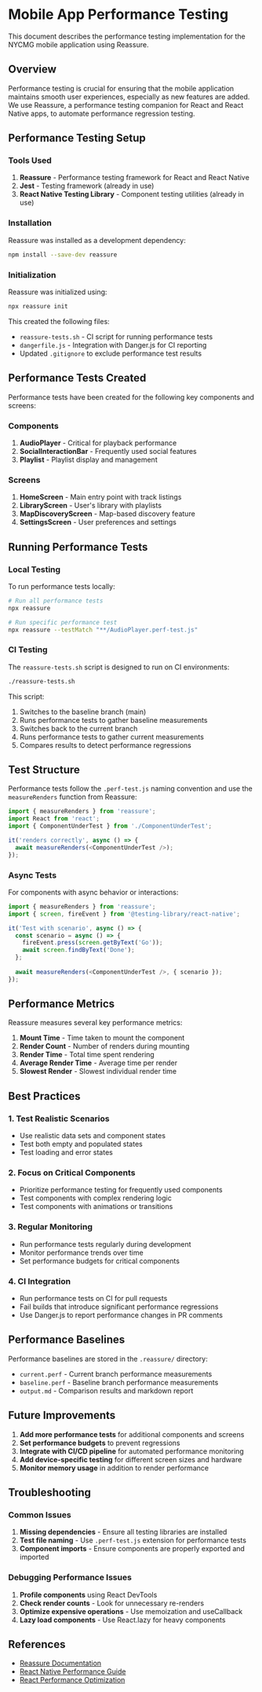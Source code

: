 # Mobile App Performance Testing

This document describes the performance testing implementation for the NYCMG mobile application using Reassure.

## Overview

Performance testing is crucial for ensuring that the mobile application maintains smooth user experiences, especially as new features are added. We use Reassure, a performance testing companion for React and React Native apps, to automate performance regression testing.

## Performance Testing Setup

### Tools Used

1. **Reassure** - Performance testing framework for React and React Native
2. **Jest** - Testing framework (already in use)
3. **React Native Testing Library** - Component testing utilities (already in use)

### Installation

Reassure was installed as a development dependency:

```bash
npm install --save-dev reassure
```

### Initialization

Reassure was initialized using:

```bash
npx reassure init
```

This created the following files:
- `reassure-tests.sh` - CI script for running performance tests
- `dangerfile.js` - Integration with Danger.js for CI reporting
- Updated `.gitignore` to exclude performance test results

## Performance Tests Created

Performance tests have been created for the following key components and screens:

### Components
1. **AudioPlayer** - Critical for playback performance
2. **SocialInteractionBar** - Frequently used social features
3. **Playlist** - Playlist display and management

### Screens
1. **HomeScreen** - Main entry point with track listings
2. **LibraryScreen** - User's library with playlists
3. **MapDiscoveryScreen** - Map-based discovery feature
4. **SettingsScreen** - User preferences and settings

## Running Performance Tests

### Local Testing

To run performance tests locally:

```bash
# Run all performance tests
npx reassure

# Run specific performance test
npx reassure --testMatch "**/AudioPlayer.perf-test.js"
```

### CI Testing

The `reassure-tests.sh` script is designed to run on CI environments:

```bash
./reassure-tests.sh
```

This script:
1. Switches to the baseline branch (main)
2. Runs performance tests to gather baseline measurements
3. Switches back to the current branch
4. Runs performance tests to gather current measurements
5. Compares results to detect performance regressions

## Test Structure

Performance tests follow the `.perf-test.js` naming convention and use the `measureRenders` function from Reassure:

```javascript
import { measureRenders } from 'reassure';
import React from 'react';
import { ComponentUnderTest } from './ComponentUnderTest';

it('renders correctly', async () => {
  await measureRenders(<ComponentUnderTest />);
});
```

### Async Tests

For components with async behavior or interactions:

```javascript
import { measureRenders } from 'reassure';
import { screen, fireEvent } from '@testing-library/react-native';

it('Test with scenario', async () => {
  const scenario = async () => {
    fireEvent.press(screen.getByText('Go'));
    await screen.findByText('Done');
  };
  
  await measureRenders(<ComponentUnderTest />, { scenario });
});
```

## Performance Metrics

Reassure measures several key performance metrics:

1. **Mount Time** - Time taken to mount the component
2. **Render Count** - Number of renders during mounting
3. **Render Time** - Total time spent rendering
4. **Average Render Time** - Average time per render
5. **Slowest Render** - Slowest individual render time

## Best Practices

### 1. Test Realistic Scenarios
- Use realistic data sets and component states
- Test both empty and populated states
- Test loading and error states

### 2. Focus on Critical Components
- Prioritize performance testing for frequently used components
- Test components with complex rendering logic
- Test components with animations or transitions

### 3. Regular Monitoring
- Run performance tests regularly during development
- Monitor performance trends over time
- Set performance budgets for critical components

### 4. CI Integration
- Run performance tests on CI for pull requests
- Fail builds that introduce significant performance regressions
- Use Danger.js to report performance changes in PR comments

## Performance Baselines

Performance baselines are stored in the `.reassure/` directory:
- `current.perf` - Current branch performance measurements
- `baseline.perf` - Baseline branch performance measurements
- `output.md` - Comparison results and markdown report

## Future Improvements

1. **Add more performance tests** for additional components and screens
2. **Set performance budgets** to prevent regressions
3. **Integrate with CI/CD pipeline** for automated performance monitoring
4. **Add device-specific testing** for different screen sizes and hardware
5. **Monitor memory usage** in addition to render performance

## Troubleshooting

### Common Issues

1. **Missing dependencies** - Ensure all testing libraries are installed
2. **Test file naming** - Use `.perf-test.js` extension for performance tests
3. **Component imports** - Ensure components are properly exported and imported

### Debugging Performance Issues

1. **Profile components** using React DevTools
2. **Check render counts** - Look for unnecessary re-renders
3. **Optimize expensive operations** - Use memoization and useCallback
4. **Lazy load components** - Use React.lazy for heavy components

## References

- [Reassure Documentation](https://callstack.github.io/reassure/)
- [React Native Performance Guide](https://reactnative.dev/docs/performance)
- [React Performance Optimization](https://reactjs.org/docs/optimizing-performance.html)